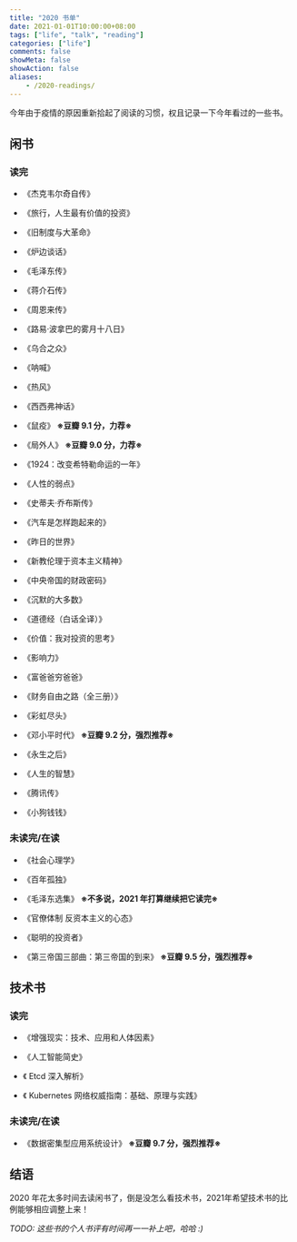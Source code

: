 ```yaml
---
title: "2020 书单"
date: 2021-01-01T10:00:00+08:00
tags: ["life", "talk", "reading"]
categories: ["life"]
comments: false
showMeta: false
showAction: false
aliases:
    - /2020-readings/
---
```


今年由于疫情的原因重新拾起了阅读的习惯，权且记录一下今年看过的一些书。

<!--more-->

## 闲书

### 读完

- 《杰克韦尔奇自传》

- 《旅行，人生最有价值的投资》

- 《旧制度与大革命》

- 《炉边谈话》

- 《毛泽东传》

- 《蒋介石传》

- 《周恩来传》

- 《路易·波拿巴的雾月十八日》

- 《乌合之众》

- 《呐喊》

- 《热风》

- 《西西弗神话》

- 《鼠疫》  **※豆瓣 9.1 分，力荐※**

- 《局外人》  **※豆瓣 9.0 分，力荐※**

- 《1924：改变希特勒命运的一年》

- 《人性的弱点》

- 《史蒂夫·乔布斯传》

- 《汽车是怎样跑起来的》

- 《昨日的世界》

- 《新教伦理于资本主义精神》

- 《中央帝国的财政密码》

- 《沉默的大多数》

- 《道德经（白话全译）》

- 《价值：我对投资的思考》

- 《影响力》

- 《富爸爸穷爸爸》

- 《财务自由之路（全三册）》

- 《彩虹尽头》

- 《邓小平时代》   **※豆瓣 9.2 分，强烈推荐※**

- 《永生之后》

- 《人生的智慧》

- 《腾讯传》

- 《小狗钱钱》

### 未读完/在读

- 《社会心理学》

- 《百年孤独》

- 《毛泽东选集》  **※不多说，2021 年打算继续把它读完※**

- 《官僚体制 反资本主义的心态》

- 《聪明的投资者》

- 《第三帝国三部曲：第三帝国的到来》 **※豆瓣 9.5 分，强烈推荐※**

## 技术书

### 读完

- 《增强现实：技术、应用和人体因素》

- 《人工智能简史》

- 《 Etcd 深入解析》

- 《 Kubernetes 网络权威指南：基础、原理与实践》

### 未读完/在读

- 《数据密集型应用系统设计》 **※豆瓣 9.7 分，强烈推荐※**

## 结语

2020 年花太多时间去读闲书了，倒是没怎么看技术书，2021年希望技术书的比例能够相应调整上来！

*TODO: 这些书的个人书评有时间再一一补上吧，哈哈 :)*
